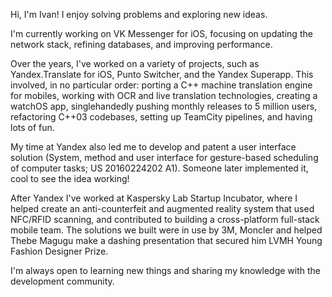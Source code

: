Hi, I'm Ivan! I enjoy solving problems and exploring new ideas.

I'm currently working on VK Messenger for iOS, focusing on updating the network stack, refining databases, and improving performance.

Over the years, I've worked on a variety of projects, such as Yandex.Translate for iOS, Punto Switcher, and the Yandex Superapp. This involved, in no particular order: porting a C++ machine translation engine for mobiles, working with OCR and live translation technologies, creating a watchOS app, singlehandedly pushing monthly releases to 5 million users, refactoring C++03 codebases, setting up TeamCity pipelines, and having lots of fun. 

My time at Yandex also led me to develop and patent a user interface solution (System, method and user interface for gesture-based scheduling of computer tasks; US 20160224202 A1). Someone later implemented it, cool to see the idea working! 

After Yandex I've worked at Kaspersky Lab Startup Incubator, where I helped create an anti-counterfeit and augmented reality system that used NFC/RFID scanning, and contributed to building a cross-platform full-stack mobile team. The solutions we built were in use by 3M, Moncler and helped Thebe Magugu make a dashing presentation that secured him LVMH Young Fashion Designer Prize.

I'm always open to learning new things and sharing my knowledge with the development community.
